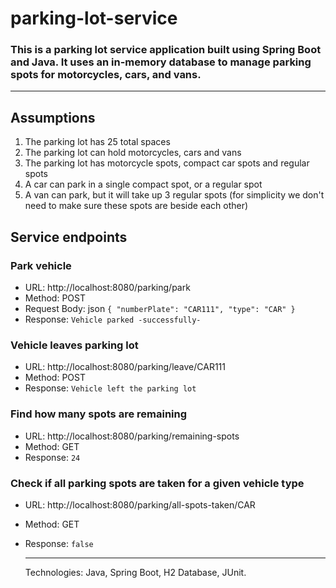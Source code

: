# parking-lot-service

### This is a parking lot service application built using Spring Boot and Java. It uses an in-memory database to manage parking spots for motorcycles, cars, and vans.
---

Assumptions
----------
1. The parking lot has 25 total spaces
2. The parking lot can hold motorcycles, cars and vans
3. The parking lot has motorcycle spots, compact car spots and regular spots
4. A car can park in a single compact spot, or a regular spot
5. A van can park, but it will take up 3 regular spots (for simplicity we don't need to make
sure these spots are beside each other)


Service endpoints
---
### Park vehicle
- URL: http://localhost:8080/parking/park
- Method: POST
- Request Body:
json
`{
  "numberPlate": "CAR111",
  "type": "CAR"
}`
- Response: `Vehicle parked -successfully-`

### Vehicle leaves parking lot
- URL: http://localhost:8080/parking/leave/CAR111
- Method: POST
- Response: `Vehicle left the parking lot`
  
### Find how many spots are remaining
- URL: http://localhost:8080/parking/remaining-spots
- Method: GET
- Response: `24`
  
### Check if all parking spots are taken for a given vehicle type
- URL: http://localhost:8080/parking/all-spots-taken/CAR
- Method: GET
- Response: `false`

  ---
  Technologies: Java, Spring Boot, H2 Database, JUnit.
